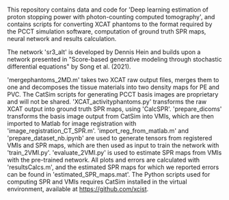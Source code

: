 # 

This repository contains data and code for 'Deep learning estimation of proton stopping power with photon-counting computed tomography', and contains scripts for converting XCAT phantoms to the format required by the PCCT simulation software, computation of ground truth SPR maps, neural network and results calculation. 

The network 'sr3_alt' is developed by Dennis Hein and builds upon a network presented in "Score-based generative modeling through stochastic differential equations" by Song et al. (2021).

'mergephantoms_2MD.m' takes two XCAT raw output files, merges them to one and decomposes the tissue materials into two density maps for PE and PVC. The CatSim scripts for generating PCCT basis images are proprietary and will not be shared. 'XCAT_activityphantoms.py' transforms the raw XCAT output into ground truth SPR maps, using 'CalcSPR'. 'prepare_dicoms' transforms the basis image output from CatSim into VMIs, which are then imported to Matlab for image registration with 'image_registration_CT_SPR.m'. 'import_reg_from_matlab.m' and 'prepare_dataset_nb.ipynb' are used to generate tensors from registered VMIs and SPR maps, which are then used as input to train the network with 'train_2VMI.py'. 'evaluate_2VMI.py' is used to estimate SPR maps from VMIs with the pre-trained network. All plots and errors are calculated with 'resultsCalcs.m', and the estimated SPR maps for which we reported errors can be found in 'estimated_SPR_maps.mat'. The Python scripts used for computing SPR and VMIs requires CatSim installed in the virtual environment, available at https://github.com/xcist.

